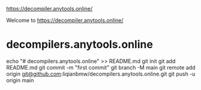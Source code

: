 
https://decompiler.anytools.online/

Welcome to https://decompiler.anytools.online/

# decompilers.anytools.online
echo "# decompilers.anytools.online" >> README.md
git init
git add README.md
git commit -m "first commit"
git branch -M main
git remote add origin git@github.com:liqianbmw/decompilers.anytools.online.git
git push -u origin main